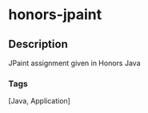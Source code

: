 # honors-jpaint

## Description
JPaint assignment given in Honors Java

### Tags
[Java, Application]
